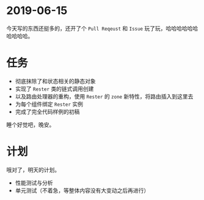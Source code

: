 # 2019-06-15

今天写的东西还挺多的，还开了个 `Pull Reqeust` 和 `Issue` 玩了玩，哈哈哈哈哈哈哈哈哈哈。

# 任务

- 彻底抹除了和状态相关的静态对象
- 实现了 `Rester` 类的链式调用创建
- 以及路由处理器的重构，使用 `Rester` 的 `zone` 新特性，将路由插入到这里去
- 为每个组件绑定 `Rester` 实例
- 完成了完全代码样例的初稿

睡个好觉吧，晚安。

# 计划

哦对了，明天的计划。

- 性能测试与分析
- 单元测试（不着急，等整体内容没有大变动之后再进行）
